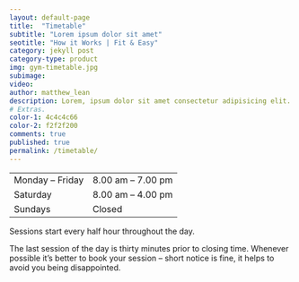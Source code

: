 ```yaml
---
layout: default-page
title:  "Timetable"
subtitle: "Lorem ipsum dolor sit amet"
seotitle: "How it Works | Fit & Easy"
category: jekyll post 
category-type: product
img: gym-timetable.jpg
subimage: 
video: 
author: matthew_lean
description: Lorem, ipsum dolor sit amet consectetur adipisicing elit. Quaerat tempora sint magnam! Ex, tempore! Soluta voluptas obcaecati id praesentium, amet excepturi repellendus enim qui voluptatum minus nihil adipisci aliquid corrupti.
# Extras.
color-1: 4c4c4c66
color-2: f2f2f200
comments: true
published: true
permalink: /timetable/
---
```


<div class="row pt-5 pb-5">
	<div class="col-12 col-sm-6 center mb-5 wow animate fadeIn" data-wow-delay=".5s">
		<div>
		    <table class="timetable mb-3">
	<tbody>
		<tr>
			<td>Monday – Friday </td>
			<td>8.00 am – 7.00 pm</td>
		</tr>
		<tr>
			<td>Saturday </td>
			<td>8.00 am – 4.00 pm</td>
		</tr>
		<tr>
			<td>Sundays</td>
			<td>Closed</td>
		</tr>
	</tbody>
</table>
	    </div>
	</div>
		<div class="col-12 col-sm-6 order-first mb-5 mt-5">
        <p>Sessions start every half hour throughout the day.</p>
			<p>The last session of the day is thirty minutes prior to closing time. Whenever possible it’s better to book your session – short notice is fine, it helps to avoid you being disappointed.</p>
		</div>
</div>


